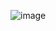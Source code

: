 
![image](https://user-images.githubusercontent.com/39220694/194283063-8c2bd124-4a2a-4b90-876c-064949a53f10.png)
